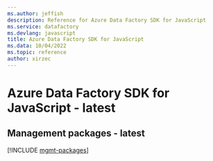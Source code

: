 ```yaml
---
ms.author: jeffish
description: Reference for Azure Data Factory SDK for JavaScript
ms.service: datafactory
ms.devlang: javascript
title: Azure Data Factory SDK for JavaScript
ms.data: 10/04/2022
ms.topic: reference
author: xirzec
---
```

# Azure Data Factory SDK for JavaScript - latest

## Management packages - latest
[!INCLUDE [mgmt-packages](data-factory-mgmt-index.md)]
